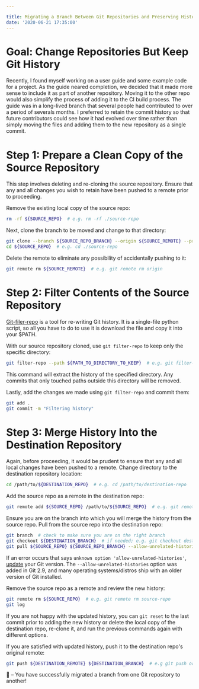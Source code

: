 ```yaml
---

title: Migrating a Branch Between Git Repositories and Preserving History
date: '2020-06-21 17:35:00'
---
```


# Goal: Change Repositories But Keep Git History

Recently, I found myself working on a user guide and some example code for a project. 
As the guide neared completion, we decided that it made more sense to include it as part of another repository. 
Moving it to the other repo would also simplify the process of adding it to the CI build process. 
The guide was in a long-lived branch that several people had contributed to over a period of severals months.
I preferred to retain the commit history so that future contributors could see how it had evolved over time rather than simply moving the files and adding them to the new repository as a single commit.

# Step 1: Prepare a Clean Copy of the Source Repository

This step involves deleting and re-cloning the source repository.
Ensure that any and all changes you wish to retain have been pushed to a remote prior to proceeding.

Remove the existing local copy of the source repo:
```sh
rm -rf ${SOURCE_REPO}  # e.g. rm -rf ./source-repo
```

Next, clone the branch to be moved and change to that directory:

```sh
git clone --branch ${SOURCE_REPO_BRANCH} --origin ${SOURCE_REMOTE} --progress -v ${GIT_REMOTE_URL}/${SOURCE_REPO}.git  # e.g. git clone --branch feature-branch --origin origin --progress -v git@github.com:organization/source-repo.git
cd ${SOURCE_REPO}  # e.g. cd ./source-repo
```

Delete the remote to eliminate any possibility of accidentally pushing to it:
```sh
git remote rm ${SOURCE_REMOTE}  # e.g. git remote rm origin
```

# Step 2: Filter Contents of the Source Repository

[Git-filer-repo](https://github.com/newren/git-filter-repo) is a tool for re-writing Git history.
It is a single-file python script, so all you have to do to use it is download the file and copy it into your $PATH.

With our source repository cloned, use `git filter-repo` to keep only the specific directory:
```sh
git filter-repo --path ${PATH_TO_DIRECTORY_TO_KEEP}  # e.g. git filter-repo --path ./path-to-keep
```

This command will extract the history of the specified directory.
Any commits that only touched paths outside this directory will be removed.

Lastly, add the changes we made using `git filter-repo` and commit them:
```sh
git add .
git commit -m "Filtering history"
```

# Step 3: Merge History Into the Destination Repository

Again, before proceeding, it would be prudent to ensure that any and all local changes have been pushed to a remote.
Change directory to the destination repository location:
```sh
cd /path/to/${DESTINATION_REPO}  # e.g. cd /path/to/destination-repo
```

Add the source repo as a remote in the destination repo:
```sh
git remote add ${SOURCE_REPO} /path/to/${SOURCE_REPO}  # e.g. git remote add source-repo /path/to/source-repo
```

Ensure you are on the branch into which you will merge the history from the source repo.
Pull from the source repo into the destination repo:
```sh 
git branch  # check to make sure you are on the right branch
git checkout ${DESTINATION_BRANCH}  # if needed; e.g. git checkout destination-branch
git pull ${SOURCE_REPO} ${SOURCE_REPO_BRANCH} --allow-unrelated-histories  # e.g. git pull source-repo feature-branch --allow-unrelated-histories
```

If an error occurs that says `unknown option 'allow-unrelated-histories'`, [update](https://git-scm.com/downloads) your Git version.
The `--allow-unrelated-histories` option was added in Git 2.9, and many operating systems/distros ship with an older version of Git installed.

Remove the source repo as a remote and review the new history:
```sh
git remote rm ${SOURCE_REPO}  # e.g. git remote rm source-repo
git log
```

If you are not happy with the updated history, you can `git reset` to the last commit prior to adding the new history or delete the local copy of the destination repo, re-clone it, and run the previous commands again with different options.

If you are satisfied with updated history, push it to the destination repo's original remote:
```sh
git push ${DESTINATION_REMOTE} ${DESTINATION_BRANCH}  # e.g git push origin destination-branch
```

&#x1F389; &ndash; You have successfully migrated a branch from one Git repository to another!

















